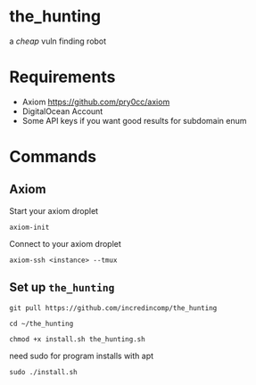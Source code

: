 # the_hunting
a *cheap* vuln finding robot

# Requirements

* Axiom https://github.com/pry0cc/axiom
* DigitalOcean Account
* Some API keys if you want good results for subdomain enum

# Commands
## Axiom
Start your axiom droplet

`axiom-init`

Connect to your axiom droplet

`axiom-ssh <instance> --tmux`

## Set up `the_hunting`
`git pull https://github.com/incredincomp/the_hunting`

`cd ~/the_hunting`

`chmod +x install.sh the_hunting.sh`

need sudo for program installs with apt

`sudo ./install.sh`
